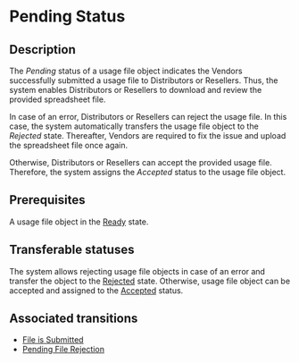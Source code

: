 # Pending Status 
## Description
The *Pending* status of a usage file object indicates the Vendors successfully submitted a usage file to Distributors or Resellers. Thus, the system enables Distributors or Resellers to download and review the provided spreadsheet file.

In case of an error, Distributors or Resellers can reject the usage file. In this case, the system automatically transfers the usage file object to the *Rejected* state. Thereafter, Vendors are required to fix the issue and upload the spreadsheet file once again.

Otherwise, Distributors or Resellers can accept the provided usage file. Therefore, the system assigns the *Accepted* status to the usage file object.
## Prerequisites
A usage file object in the [Ready](s-e-ready.html) state.
## Transferable statuses
The system allows rejecting usage file objects in case of an error and transfer the object to the [Rejected](s-g-rejected.html) state.
Otherwise, usage file object can be accepted and assigned to the [Accepted](s-h-accepted.html) status.

## Associated transitions
* [File is Submitted](t-8-ready-pending.html)
* [Pending File Rejection](t-9-pend-rejected.html)

